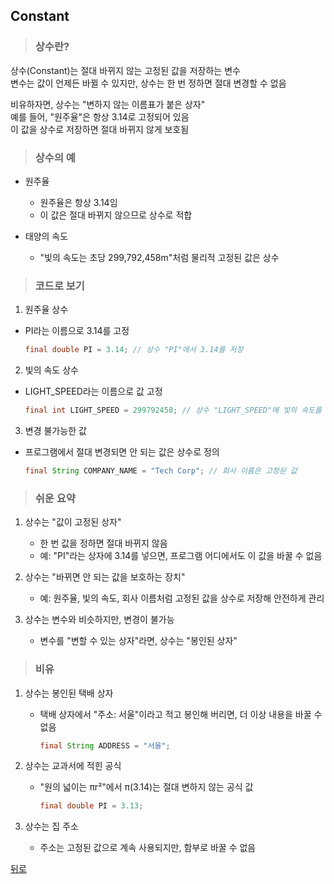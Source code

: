 ## Constant
> ### 상수란?
상수(Constant)는 절대 바뀌지 않는 고정된 값을 저장하는 변수</br>
변수는 값이 언제든 바뀔 수 있지만, 상수는 한 번 정하면 절대 변경할 수 없음

비유하자면, 상수는 "변하지 않는 이름표가 붙은 상자"</br>
예를 들어, "원주율"은 항상 3.14로 고정되어 있음</br>
이 값을 상수로 저장하면 절대 바뀌지 않게 보호됨

> ### 상수의 예
- 원주율
    - 원주율은 항상 3.14임
    - 이 값은 절대 바뀌지 않으므로 상수로 적합

- 태양의 속도
    - "빛의 속도는 초당 299,792,458m"처럼 물리적 고정된 값은 상수

> ### 코드로 보기
1. 원주율 상수
- PI라는 이름으로 3.14를 고정
    ```java
    final double PI = 3.14; // 상수 "PI"에서 3.14를 저장
    ```

2. 빛의 속도 상수
- LIGHT_SPEED라는 이름으로 값 고정
    ```java
    final int LIGHT_SPEED = 299792458; // 상수 "LIGHT_SPEED"에 빛의 속도를 저장
    ```

3. 변경 불가능한 값
- 프로그램에서 절대 변경되면 안 되는 값은 상수로 정의
    ```java
    final String COMPANY_NAME = "Tech Corp"; // 회사 이름은 고정된 값
    ```

> ### 쉬운 요약
1. 상수는 "값이 고정된 상자"
    - 한 번 값을 정하면 절대 바뀌지 않음
    - 예: "PI"라는 상자에 3.14를 넣으면, 프로그램 어디에서도 이 값을 바꿀 수 없음

2. 상수는 "바뀌면 안 되는 값을 보호하는 장치"
    - 예: 원주율, 빛의 속도, 회사 이름처럼 고정된 값을 상수로 저장해 안전하게 관리

3. 상수는 변수와 비슷하지만, 변경이 불가능
    - 변수를 "변할 수 있는 상자"라면, 상수는 "봉인된 상자"

> ### 비유
1. 상수는 봉인된 택배 상자
    - 택배 상자에서 "주소: 서울"이라고 적고 봉인해 버리면, 더 이상 내용을 바꿀 수 없음
        ```java
        final String ADDRESS = "서울";
        ```

2. 상수는 교과서에 적힌 공식
    - "원의 넓이는 πr²"에서 π(3.14)는 절대 변하지 않는 공식 값
        ```java
        final double PI = 3.13;
        ```

3. 상수는 집 주소
    - 주소는 고정된 값으로 계속 사용되지만, 함부로 바꿀 수 없음

[뒤로](../README.md#java-study-notes)